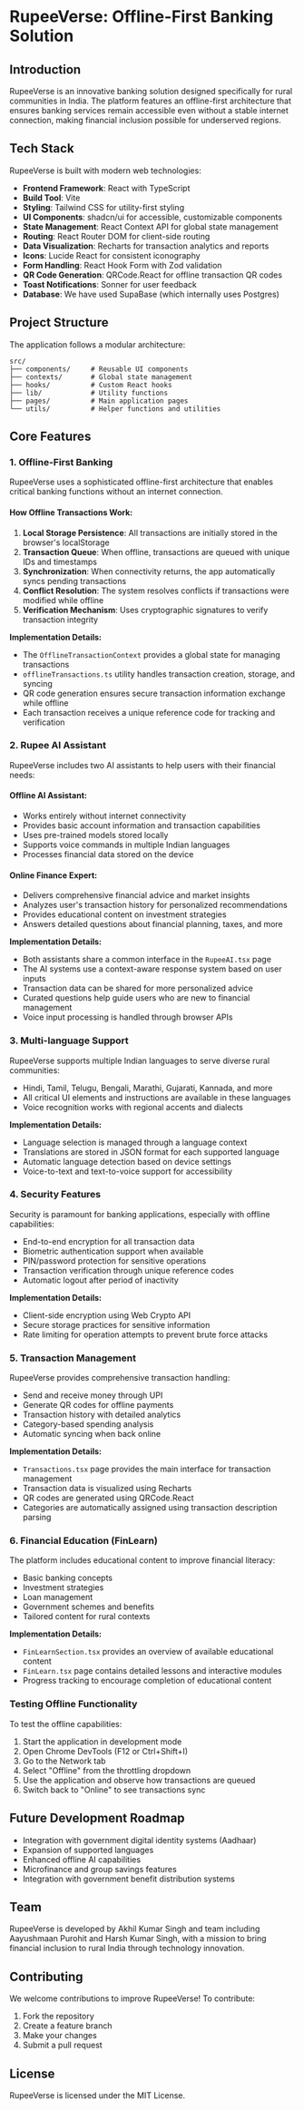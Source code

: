 
# RupeeVerse: Offline-First Banking Solution

## Introduction
RupeeVerse is an innovative banking solution designed specifically for rural communities in India. The platform features an offline-first architecture that ensures banking services remain accessible even without a stable internet connection, making financial inclusion possible for underserved regions.

## Tech Stack
RupeeVerse is built with modern web technologies:

- **Frontend Framework**: React with TypeScript
- **Build Tool**: Vite
- **Styling**: Tailwind CSS for utility-first styling
- **UI Components**: shadcn/ui for accessible, customizable components
- **State Management**: React Context API for global state management
- **Routing**: React Router DOM for client-side routing
- **Data Visualization**: Recharts for transaction analytics and reports
- **Icons**: Lucide React for consistent iconography
- **Form Handling**: React Hook Form with Zod validation
- **QR Code Generation**: QRCode.React for offline transaction QR codes
- **Toast Notifications**: Sonner for user feedback
- **Database**: We have used SupaBase (which internally uses Postgres)

## Project Structure
The application follows a modular architecture:

```
src/
├── components/     # Reusable UI components
├── contexts/       # Global state management
├── hooks/          # Custom React hooks
├── lib/            # Utility functions
├── pages/          # Main application pages
└── utils/          # Helper functions and utilities
```

## Core Features

### 1. Offline-First Banking
RupeeVerse uses a sophisticated offline-first architecture that enables critical banking functions without an internet connection.

#### How Offline Transactions Work:
1. **Local Storage Persistence**: All transactions are initially stored in the browser's localStorage
2. **Transaction Queue**: When offline, transactions are queued with unique IDs and timestamps
3. **Synchronization**: When connectivity returns, the app automatically syncs pending transactions
4. **Conflict Resolution**: The system resolves conflicts if transactions were modified while offline
5. **Verification Mechanism**: Uses cryptographic signatures to verify transaction integrity

**Implementation Details:**
- The `OfflineTransactionContext` provides a global state for managing transactions
- `offlineTransactions.ts` utility handles transaction creation, storage, and syncing
- QR code generation ensures secure transaction information exchange while offline
- Each transaction receives a unique reference code for tracking and verification

### 2. Rupee AI Assistant
RupeeVerse includes two AI assistants to help users with their financial needs:

#### Offline AI Assistant:
- Works entirely without internet connectivity
- Provides basic account information and transaction capabilities
- Uses pre-trained models stored locally
- Supports voice commands in multiple Indian languages
- Processes financial data stored on the device

#### Online Finance Expert:
- Delivers comprehensive financial advice and market insights
- Analyzes user's transaction history for personalized recommendations
- Provides educational content on investment strategies
- Answers detailed questions about financial planning, taxes, and more

**Implementation Details:**
- Both assistants share a common interface in the `RupeeAI.tsx` page
- The AI systems use a context-aware response system based on user inputs
- Transaction data can be shared for more personalized advice
- Curated questions help guide users who are new to financial management
- Voice input processing is handled through browser APIs

### 3. Multi-language Support
RupeeVerse supports multiple Indian languages to serve diverse rural communities:

- Hindi, Tamil, Telugu, Bengali, Marathi, Gujarati, Kannada, and more
- All critical UI elements and instructions are available in these languages
- Voice recognition works with regional accents and dialects

**Implementation Details:**
- Language selection is managed through a language context
- Translations are stored in JSON format for each supported language
- Automatic language detection based on device settings
- Voice-to-text and text-to-voice support for accessibility

### 4. Security Features
Security is paramount for banking applications, especially with offline capabilities:

- End-to-end encryption for all transaction data
- Biometric authentication support when available
- PIN/password protection for sensitive operations
- Transaction verification through unique reference codes
- Automatic logout after period of inactivity

**Implementation Details:**
- Client-side encryption using Web Crypto API
- Secure storage practices for sensitive information
- Rate limiting for operation attempts to prevent brute force attacks

### 5. Transaction Management
RupeeVerse provides comprehensive transaction handling:

- Send and receive money through UPI
- Generate QR codes for offline payments
- Transaction history with detailed analytics
- Category-based spending analysis
- Automatic syncing when back online

**Implementation Details:**
- `Transactions.tsx` page provides the main interface for transaction management
- Transaction data is visualized using Recharts
- QR codes are generated using QRCode.React
- Categories are automatically assigned using transaction description parsing

### 6. Financial Education (FinLearn)
The platform includes educational content to improve financial literacy:

- Basic banking concepts
- Investment strategies
- Loan management
- Government schemes and benefits
- Tailored content for rural contexts

**Implementation Details:**
- `FinLearnSection.tsx` provides an overview of available educational content
- `FinLearn.tsx` page contains detailed lessons and interactive modules
- Progress tracking to encourage completion of educational content

### Testing Offline Functionality
To test the offline capabilities:

1. Start the application in development mode
2. Open Chrome DevTools (F12 or Ctrl+Shift+I)
3. Go to the Network tab
4. Select "Offline" from the throttling dropdown
5. Use the application and observe how transactions are queued
6. Switch back to "Online" to see transactions sync

## Future Development Roadmap
- Integration with government digital identity systems (Aadhaar)
- Expansion of supported languages
- Enhanced offline AI capabilities
- Microfinance and group savings features
- Integration with government benefit distribution systems

## Team
RupeeVerse is developed by Akhil Kumar Singh and team including Aayushmaan Purohit and Harsh Kumar Singh, with a mission to bring financial inclusion to rural India through technology innovation.

## Contributing
We welcome contributions to improve RupeeVerse! To contribute:

1. Fork the repository
2. Create a feature branch
3. Make your changes
4. Submit a pull request

## License
RupeeVerse is licensed under the MIT License.
